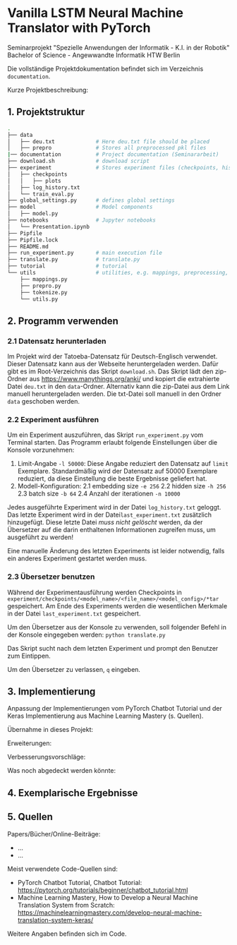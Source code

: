 # Vanilla LSTM Neural Machine Translator with PyTorch

Seminarprojekt "Spezielle Anwendungen der Informatik - K.I. in der Robotik"
Bachelor of Science - Angewwandte Informatik HTW Berlin

Die vollständige Projektdokumentation befindet sich im Verzeichnis `documentation`.

Kurze Projektbeschreibung:

## 1. Projektstruktur
``` bash
.
├── data
│   ├── deu.txt             # Here deu.txt file should be placed
│   ├── prepro              # Stores all preprocessed pkl files
|── documentation           # Project documentation (Seminararbeit)
├── download.sh             # download script
├── experiment              # Stores experiment files (checkpoints, history, plots) and train_eval.py
│   ├── checkpoints
│   │   ├── plots
│   ├── log_history.txt
│   └── train_eval.py
├── global_settings.py      # defines global settings
├── model                   # Model components
│   ├── model.py            
├── notebooks               # Jupyter notebooks
│   └── Presentation.ipynb  
├── Pipfile         
├── Pipfile.lock
├── README.md
├── run_experiment.py       # main execution file
├── translate.py            # translate.py
├── tutorial                # tutorial
└── utils                   # utilities, e.g. mappings, preprocessing, tokenization, general utils
    ├── mappings.py
    ├── prepro.py
    ├── tokenize.py
    └── utils.py
```

## 2. Programm verwenden

### 2.1 Datensatz herunterladen

Im Projekt wird der Tatoeba-Datensatz für Deutsch-Englisch verwendet.
Dieser Datensatz kann aus der Webseite heruntergeladen werden.
Dafür gibt es im Root-Verzeichnis das Skript `download.sh`. Das Skript lädt den zip-Ordner aus https://www.manythings.org/anki/ und kopiert die extrahierte Datei `deu.txt` in den `data`-Ordner. 
Alternativ kann die zip-Datei aus dem Link manuell heruntergeladen werden. Die txt-Datei soll manuell in den Ordner `data` geschoben werden.

### 2.2 Experiment ausführen

Um ein Experiment auszuführen, das Skript `run_experiment.py` vom Terminal starten.
Das Programm erlaubt folgende Einstellungen über die Konsole vorzunehmen:
1. Limit-Angabe `-l 50000`: Diese Angabe reduziert den Datensatz auf `limit` Exemplare. Standardmäßig wird der Datensatz auf 50000 Exemplare reduziert, da diese Einstellung die beste Ergebnisse geliefert hat.
2. Modell-Konfiguration:
2.1 embedding size `-e 256` 
2.2 hidden size `-h 256`
2.3 batch size `-b 64`
2.4 Anzahl der iterationen `-n 10000`

Jedes ausgeführte Experiment wird in der Datei `log_history.txt` geloggt. Das letzte Experiment wird in der Datei`last_experiment.txt` zusätzlich hinzugefügt.
Diese letzte Datei *muss nicht gelöscht* werden, da der Übersetzer auf die darin enthaltenen Informationen zugreifen muss, um ausgeführt zu werden!

Eine manuelle Änderung des letzten Experiments ist leider notwendig, falls ein anderes Experiment gestartet werden muss.


### 2.3 Übersetzer benutzen

Während der Experimentausführung werden Checkpoints in `experiment/checkpoints/<model_name>/<file_name>/<model_config>/*tar` gespeichert.
Am Ende des Experiments werden die wesentlichen Merkmale in der Datei `last_experiment.txt` gespeichert.

Um den Übersetzer aus der Konsole zu verwenden, soll folgender Befehl in der Konsole eingegeben werden:
`python translate.py`

Das Skript sucht nach dem letzten Experiment und prompt den Benutzer zum Eintippen.

Um den Übersetzer zu verlassen, `q` eingeben.

## 3. Implementierung

Anpassung der Implementierungen vom PyTorch Chatbot Tutorial und der Keras Implementierung aus Machine Learning Mastery (s. Quellen).

Übernahme in dieses Projekt:

Erweiterungen:

Verbesserungsvorschläge:

Was noch abgedeckt werden könnte:

## 4. Exemplarische Ergebnisse

## 5. Quellen

Papers/Bücher/Online-Beiträge:
- ...
- ...

Meist verwendete Code-Quellen sind:

- PyTorch Chatbot Tutorial, Chatbot Tutorial: https://pytorch.org/tutorials/beginner/chatbot_tutorial.html 
- Machine Learning Mastery, How to Develop a Neural Machine Translation System from Scratch: https://machinelearningmastery.com/develop-neural-machine-translation-system-keras/

Weitere Angaben befinden sich im Code.
